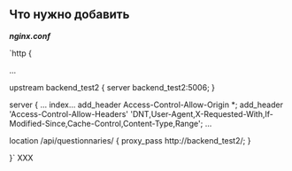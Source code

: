 ## Что нужно добавить ##

___nginx.conf___

`http {
  
  ...
  
  upstream backend_test2 {
    server backend_test2:5006;
  }

  server {
  ...
  index...
  add_header Access-Control-Allow-Origin *;
  add_header 'Access-Control-Allow-Headers' 'DNT,User-Agent,X-Requested-With,If-Modified-Since,Cache-Control,Content-Type,Range';
  ...
  
  location /api/questionnaries/ {
    proxy_pass http://backend_test2/;
  }
  
  }`
XXX
